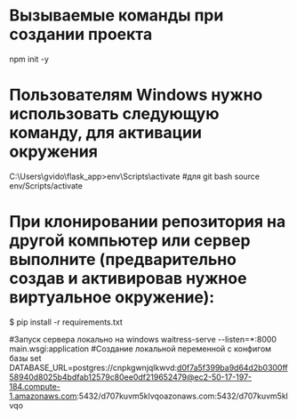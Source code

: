 # Вызываемые команды при создании проекта
npm init -y

# Пользователям Windows нужно использовать следующую команду, для активации окружения

C:\Users\gvido\flask_app>env\Scripts\activate
#для git bash
source env/Scripts/activate


# При клонировании репозитория на другой компьютер или сервер выполните (предварительно создав и активировав нужное виртуальное окружение):
$ pip install -r requirements.txt

#Запуск сервера локально на windows
waitress-serve --listen=*:8000 main.wsgi:application
#Создание локальной переменной с конфигом базы
set DATABASE_URL=postgres://cnpkgwnjqlkwvd:d0f7a5f399ba9d64d2b0300ff58940d8025b4bdfab12579c80ee0df219652479@ec2-50-17-197-184.compute-1.amazonaws.com:5432/d707kuvm5klvqoazonaws.com:5432/d707kuvm5klvqo